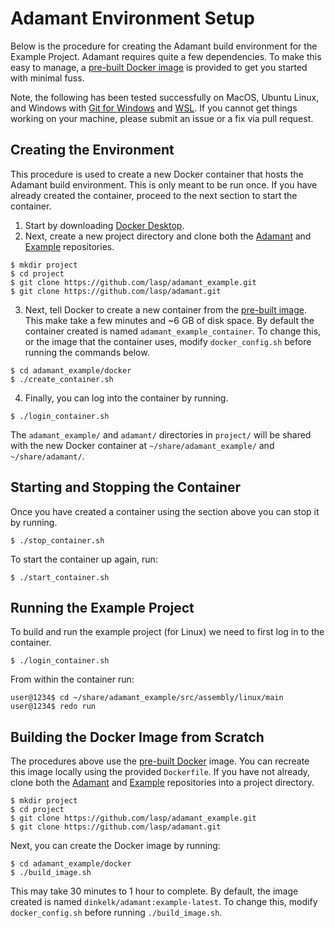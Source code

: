 # Adamant Environment Setup

Below is the procedure for creating the Adamant build environment for the Example Project. Adamant requires quite a few dependencies. To make this easy to manage, a [pre-built Docker image](https://hub.docker.com/r/dinkelk/adamant/tags) is provided to get you started with minimal fuss.

Note, the following has been tested successfully on MacOS, Ubuntu Linux, and Windows with [Git for Windows](https://git-scm.com/download/win) and [WSL](https://learn.microsoft.com/en-us/windows/wsl/install). If you cannot get things working on your machine, please submit an issue or a fix via pull request.

## Creating the Environment

This procedure is used to create a new Docker container that hosts the Adamant build environment. This is only meant to be run once. If you have already created the container, proceed to the next section to start the container.

 1. Start by downloading [Docker Desktop](https://www.docker.com/products/docker-desktop/).
 2. Next, create a new project directory and clone both the [Adamant](https://github.com/lasp/adamant) and [Example](https://github.com/lasp/adamant_example) repositories.

   ```
   $ mkdir project
   $ cd project
   $ git clone https://github.com/lasp/adamant_example.git
   $ git clone https://github.com/lasp/adamant.git
   ```

 3. Next, tell Docker to create a new container from the [pre-built image](https://hub.docker.com/r/dinkelk/adamant/tags). This make take a few minutes and ~6 GB of disk space. By default the container created is named `adamant_example_container`. To change this, or the image that the container uses, modify `docker_config.sh` before running the commands below.

   ```
   $ cd adamant_example/docker
   $ ./create_container.sh
   ```

 4. Finally, you can log into the container by running.

   ```
   $ ./login_container.sh
   ```

The `adamant_example/` and `adamant/` directories in `project/` will be shared with the new Docker container at `~/share/adamant_example/` and `~/share/adamant/`.

## Starting and Stopping the Container 

Once you have created a container using the section above you can stop it by running.

  ```
  $ ./stop_container.sh
  ```

To start the container up again, run:

  ```
  $ ./start_container.sh
  ```

## Running the Example Project

To build and run the example project (for Linux) we need to first log in to the container.

  ```
  $ ./login_container.sh
  ```

From within the container run:

  ```
  user@1234$ cd ~/share/adamant_example/src/assembly/linux/main
  user@1234$ redo run
  ```

## Building the Docker Image from Scratch

The procedures above use the [pre-built Docker](https://hub.docker.com/r/dinkelk/adamant/tags) image. You can recreate this image locally using the provided `Dockerfile`. If you have
not already, clone both the [Adamant](https://github.com/lasp/adamant) and [Example](https://github.com/lasp/adamant_example) repositories into a project directory.

   ```
   $ mkdir project
   $ cd project
   $ git clone https://github.com/lasp/adamant_example.git
   $ git clone https://github.com/lasp/adamant.git
   ```

Next, you can create the Docker image by running:

  ```
  $ cd adamant_example/docker
  $ ./build_image.sh
  ```

This may take 30 minutes to 1 hour to complete. By default, the image created is named `dinkelk/adamant:example-latest`. To change this, modify `docker_config.sh` before running `./build_image.sh`.
